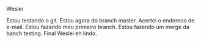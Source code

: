 
Weslei

Estou testando o git.
Estou agora do branch master.
Acertei o endereco de e-mail.
Estou fazando meu primeiro branch.
Estou fazendo um merge da banch testing. 
Final
Weslei eh lindo.
